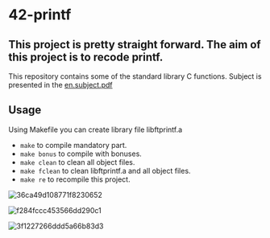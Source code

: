 # 42-printf
## This project is pretty straight forward. The aim of this project is to recode printf.

This repository contains some of the standard library C functions.
Subject is presented in the [en.subject.pdf](https://github.com/lavrenovamaria/42-printf/files/7067243/en.subject.pdf)



## Usage
Using Makefile you can create library file libftprintf.a
* `make` to compile mandatory part.
* `make bonus` to compile with bonuses.
* `make clean` to clean all object files.
* `make fclean` to clean libftprintf.a and all object files.
* `make re` to recompile this project.

![36ca49d108771f8230652](https://user-images.githubusercontent.com/84707645/131961965-accefe3e-77c6-4a3d-9679-6e8d2c6458b4.jpg)

![f284fccc453566dd290c1](https://user-images.githubusercontent.com/84707645/131961987-7966e8a2-8c83-40f4-8e5f-e5a6c4ea193b.jpg)

![3f1227266ddd5a66b83d3](https://user-images.githubusercontent.com/84707645/131961993-2e2a6069-4a65-40ef-b855-2ee19c3e07ea.jpg)
